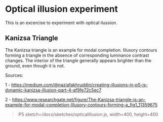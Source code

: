 # Optical illusion experiment

This is an excercise to experiment with optical ilussion.

## Kanizsa Triangle

The Kanizsa triangle is an example for modal completion. Illusory contours forming a triangle in the absence of corresponding luminance contrast changes. The interior of the triangle generally appears brighter than the ground, even though it is not.

Sources: 

1 - https://medium.com/@naziafakhruddin/creating-illusions-in-p5-js-dynamic-kanizsa-illusion-part-4-af9fe72c5ec7

2 - https://www.researchgate.net/figure/The-Kanizsa-triangle-is-an-example-for-modal-completion-Illusory-contours-forming-a_fig1_11359675

> :P5 sketch=/docs/sketches/opticalIllusion.js, width=400, height=400
